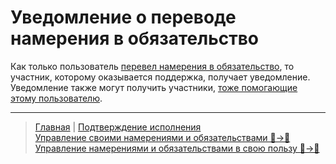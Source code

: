 # Уведомление о переводе намерения в обязательство

Как только пользователь [перевел намерения в обязательство](../actions/creation_of_obligation.md), то участник, которому оказывается поддержка, получает уведомление. Уведомление также могут получить участники, [тоже помогающие этому пользователю](../actions/list_other_people.md).

---
> [Главная](../index.md) |  [Подтверждение исполнения](../actions/confirmation_of_transfer.md)  
> [Управление своими намерениями и обязательствами 👤->👥](../actions/show_int_obl.md)  
> [Управление намерениями и обязательствами в свою пользу 👥->👤](../actions/show_int_obl_for_me.md)
